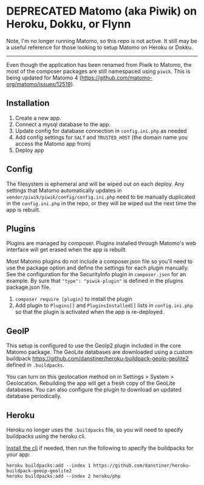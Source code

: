 # DEPRECATED Matomo (aka Piwik) on Heroku, Dokku, or Flynn

Note, I'm no longer running Matomo, so this repo is not active. It still may be a useful reference for those looking to setup Matomo on Heroku or Dokku.

---

Even though the application has been renamed from Piwik to Matomo, the most of the composer packages are still namespaced using `piwik`. This is being updated for Matomo 4 (https://github.com/matomo-org/matomo/issues/12519).

## Installation

1. Create a new app.
2. Connect a mysql database to the app.
3. Update config for database connection in `config.ini.php` as needed
4. Add config settings for `SALT` and `TRUSTED_HOST` (the domain name you access the Matomo app from)
5. Deploy app

## Config

The filesystem is ephemeral and will be wiped out on each deploy. Any settings that Matomo automatically updates in `vendor/piwik/piwik/config/config.ini.php` need to be manually duplicated in the `config.ini.php` in the repo, or they will be wiped out the next time the app is rebuilt.

## Plugins

Plugins are managed by composer. Plugins installed through Matomo's web interface will get erased when the app is rebuilt.

Most Matomo plugins do not include a composer.json file so you'll need to use the package option and define the settings for each plugin manually. See the configuration for the SecurityInfo plugin in `composer.json` for an example. By sure that `"type": "piwik-plugin"` is defined in the plugins package.json file.

1. `composer require [plugin]` to install the plugin
2. Add plugin to `Plugins[]` and `PluginsInstalled[]` lists in `config.ini.php` so that the plugin is activated when the app is re-deployed.

## GeoIP

This setup is configured to use the GeoIp2 plugin included in the core Matomo package. The GeoLite databases are downloaded using a custom buildpack https://github.com/danstiner/heroku-buildpack-geoip-geolite2 defined in `.buildpacks`.

You can turn on this geolocation method on in Settings > System > Geolocation. Rebuilding the app will get a fresh copy of the GeoLite databases. You can also configure the plugin to download an updated database periodically.

## Heroku

Heroku no longer uses the `.buildpacks` file, so you will need to specify buildpacks using the heroku cli.

[Install the cli](https://devcenter.heroku.com/articles/heroku-cli) if needed, then run the following to specify the buildpacks for your app:

```
heroku buildpacks:add --index 1 https://github.com/danstiner/heroku-buildpack-geoip-geolite2
heroku buildpacks:add --index 2 heroku/php
```
